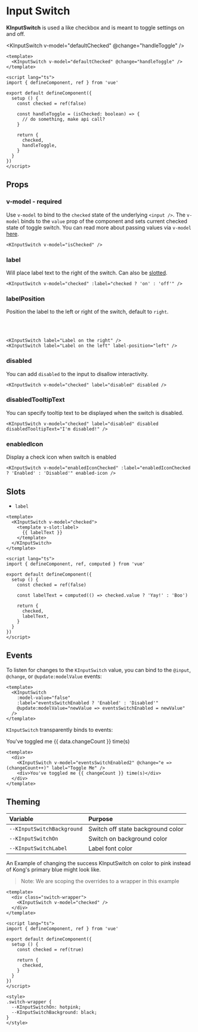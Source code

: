 # Input Switch

**KInputSwitch** is used a like checkbox and is meant to toggle settings on and off.

<KInputSwitch v-model="defaultChecked" @change="handleToggle" />

```vue
<template>
  <KInputSwitch v-model="defaultChecked" @change="handleToggle" />
</template>

<script lang="ts">
import { defineComponent, ref } from 'vue'

export default defineComponent({
  setup () {
    const checked = ref(false)

    const handleToggle = (isChecked: boolean) => {
      // do something, make api call?
    }

    return {
      checked,
      handleToggle,
    }
  }
})
</script>
```

## Props

### v-model - required

Use `v-model` to bind to the `checked` state of the underlying `<input />`. The `v-model` binds to the `value` prop of the component and sets current checked state of toggle switch. You can read more about passing values via `v-model` [here](https://vuejs.org/guide/components/events.html#usage-with-v-model).

```vue
<KInputSwitch v-model="isChecked" />
```

### label

Will place label text to the right of the switch. Can also be [slotted](#slots).

```vue
<KInputSwitch v-model="checked" :label="checked ? 'on' : 'off'" />
```

<KInputSwitch v-model="labelPropChecked" :label="labelPropChecked ? 'on' : 'off'" />

### labelPosition

Position the label to the left or right of the switch, default to `right`.

<KInputSwitch v-model="labelPropChecked" label="Label on the right" />
<br>
<br>
<KInputSwitch v-model="labelPropChecked" label="Label on the left" labelPosition="left" />

```vue
<KInputSwitch label="Label on the right" />
<KInputSwitch label="Label on the left" label-position="left" />
```

### disabled

You can add `disabled` to the input to disallow interactivity.

```vue
<KInputSwitch v-model="checked" label="disabled" disabled />
```

<KInputSwitch v-model="labelPropChecked" label="disabled" disabled />

### disabledTooltipText

You can specify tooltip text to be displayed when the switch is disabled.

```vue
<KInputSwitch v-model="checked" label="disabled" disabled disabledTooltipText="I'm disabled!" />
```

<KInputSwitch
  v-model="labelPropChecked"
  label="disabled"
  disabled
  disabledTooltipText="I'm disabled!"
/>

### enabledIcon

Display a check icon when switch is enabled

```vue
<KInputSwitch v-model="enabledIconChecked" :label="enabledIconChecked ? 'Enabled' : 'Disabled'" enabled-icon />
```

<KInputSwitch
  v-model="enabledIconChecked"
  :label="enabledIconChecked ? 'Enabled' : 'Disabled'"
  enabled-icon
/>

## Slots

- `label`

<KInputSwitch v-model="labelChecked">
  <template v-slot:label>
    {{ labelText}}
  </template>
</KInputSwitch>

```vue
<template>
  <KInputSwitch v-model="checked">
    <template v-slot:label>
      {{ labelText }}
    </template>
  </KInputSwitch>
</template>

<script lang="ts">
import { defineComponent, ref, computed } from 'vue'

export default defineComponent({
  setup () {
    const checked = ref(false)

    const labelText = computed(() => checked.value ? 'Yay!' : 'Boo')

    return {
      checked,
      labelText,
    }
  }
})
</script>
```

## Events

To listen for changes to the `KInputSwitch` value, you can bind to the `@input`, `@change`, or `@update:modelValue` events:

<KComponent :data="{eventsSwitchEnabled: false}" v-slot="{ data }">
  <div>
    <KInputSwitch
      v-model="data.eventsSwitchEnabled"
      :label="data.eventsSwitchEnabled ? 'Enabled' : 'Disabled'"
    />
  </div>
</KComponent>

```vue
<template>
  <KInputSwitch
    :model-value="false"
    :label="eventsSwitchEnabled ? 'Enabled' : 'Disabled'"
    @update:modelValue="newValue => eventsSwitchEnabled = newValue"
  />
</template>
```

`KInputSwitch` transparently binds to events:

<KComponent :data="{eventsSwitchEnabled2: true, changeCount: 0}" v-slot="{ data }">
  <div>
    <KInputSwitch v-model="data.eventsSwitchEnabled2" @change="e => (data.changeCount++)" label="Toggle Me" />
    <div class="mt-2">You've toggled me {{ data.changeCount }} time(s)</div>
  </div>
</KComponent>

```vue
<template>
  <div>
    <KInputSwitch v-model="eventsSwitchEnabled2" @change="e => (changeCount++)" label="Toggle Me" />
    <div>You've toggled me {{ changeCount }} time(s)</div>
  </div>
</template>
```

## Theming

| Variable                   | Purpose                           |
| :------------------------- | :-------------------------------- |
| `--KInputSwitchBackground` | Switch off state background color |
| `--KInputSwitchOn`         | Switch on background color        |
| `--KInputSwitchLabel`      | Label font color                  |


An Example of changing the success KInputSwitch on color to pink instead of Kong's primary blue might look like.

> Note: We are scoping the overrides to a wrapper in this example

<div class="switch-wrapper">
  <KInputSwitch v-model="themeChecked" />
</div>

```vue
<template>
  <div class="switch-wrapper">
    <KInputSwitch v-model="checked" />
  </div>
</template>

<script lang="ts">
import { defineComponent, ref } from 'vue'

export default defineComponent({
  setup () {
    const checked = ref(true)

    return {
      checked,
    }
  }
})
</script>

<style>
.switch-wrapper {
  --KInputSwitchOn: hotpink;
  --KInputSwitchBackground: black;
}
</style>
```

<style lang="scss">
.switch-wrapper {
  --KInputSwitchOn: hotpink;
  --KInputSwitchBackground: black;
}
</style>

<script lang="ts">
import { defineComponent, ref, computed } from 'vue'

export default defineComponent({
  setup () {
    const labelPropChecked = ref(false)
    const defaultChecked = ref(false)
    const labelChecked = ref(false)
    const themeChecked = ref(true)
    const enabledIconChecked = ref(true)

    const labelText = computed((): string => labelChecked.value ? 'Yay!' : 'Boo')

    const handleToggle = (isChecked: boolean): void => {
      console.log('Toggled to: ' + isChecked)
    }

    return {
      labelPropChecked,
      defaultChecked,
      labelChecked,
      themeChecked,
      enabledIconChecked,
      labelText,
      handleToggle,
    }
  }
})
</script>
